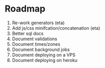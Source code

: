 # Roadmap

1. Re-work generators (eta)
2. Add js/css minifcation/concatenation (eta)
3. Better sql docs
4. Document validations
5. Document times/zones
6. Document background jobs
7. Document deploying on a VPS
8. Document deploying on heroku
